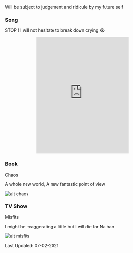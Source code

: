 Will be subject to judgement and ridicule by my future self

### Song

STOP ! I will not hesitate to break down crying 😭

<p align="center"> <iframe src="https://open.spotify.com/embed/track/5HKOg0RnOWjKZtfoHuoKmM" width="300" height="380" frameborder="0" allowtransparency="true" allow="encrypted-media"></iframe> </p>


### Book

Chaos

A whole new world,
A new fantastic point of view

![alt chaos](https://images-na.ssl-images-amazon.com/images/I/51U0dZE1+jL._SY344_BO1,204,203,200_.jpg)


### TV Show

Misfits

I might be exaggerating a little but I will die for Nathan

![alt misfits](https://i.pinimg.com/originals/f6/df/8a/f6df8a921d0647069f4cf96c80ae0014.jpg)


Last Updated: 07-02-2021